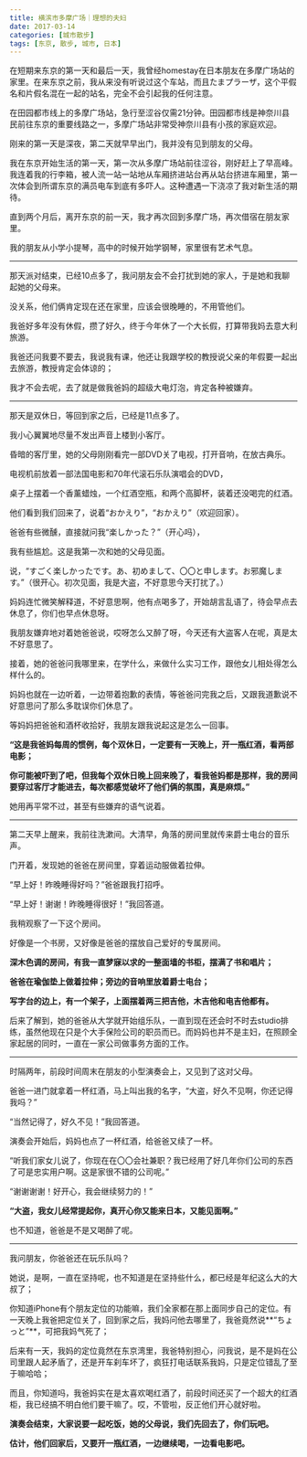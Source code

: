 ```yaml
---
title: 横滨市多摩广场｜理想的夫妇
date: 2017-03-14
categories: [城市散步]
tags: [东京, 散步, 城市, 日本]
---
```


在短期来东京的第一天和最后一天，我曾经homestay在日本朋友在多摩广场站的家里。在来东京之前，我从来没有听说过这个车站，而且たまプラーザ，这个平假名和片假名混在一起的站名，完全不会引起我的任何注意。

在田园都市线上的多摩广场站，急行至涩谷仅需21分钟。田园都市线是神奈川县民前往东京的重要线路之一，多摩广场站非常受神奈川县有小孩的家庭欢迎。



刚来的第一天是深夜，第二天就早早出门，我并没有见到朋友的父母。

我在东京开始生活的第一天，第一次从多摩广场站前往涩谷，刚好赶上了早高峰。我连着我的行李箱，被人流一站一站地从车厢挤进站台再从站台挤进车厢里，第一次体会到所谓东京的满员电车到底有多吓人。这种遭遇一下浇凉了我对新生活的期待。

直到两个月后，离开东京的前一天，我才再次回到多摩广场，再次借宿在朋友家里。

我的朋友从小学小提琴，高中的时候开始学钢琴，家里很有艺术气息。

---

那天派对结束，已经10点多了，我问朋友会不会打扰到她的家人，于是她和我聊起她的父母来。

没关系，他们俩肯定现在还在家里，应该会很晚睡的，不用管他们。

我爸好多年没有休假，攒了好久，终于今年休了一个大长假，打算带我妈去意大利旅游。

我爸还问我要不要去，我说我有课，他还让我跟学校的教授说父亲的年假要一起出去旅游，教授肯定会体谅的；

我才不会去呢，去了就是做我爸妈的超级大电灯泡，肯定各种被嫌弃。

---

那天是双休日，等回到家之后，已经是11点多了。

我小心翼翼地尽量不发出声音上楼到小客厅。

昏暗的客厅里，她的父母刚刚看完一部DVD关了电视，打开音响，在放古典乐。

电视机前放着一部法国电影和70年代滚石乐队演唱会的DVD，

桌子上摆着一个香薰蜡烛，一个红酒空瓶，和两个高脚杯，装着还没喝完的红酒。

他们看到我们回来了，说着“おかえり”，“おかえり”（欢迎回家）。

爸爸有些微醺，直接就问我“楽しかった？”（开心吗），

我有些尴尬。这是我第一次和她的父母见面。

说，“すごく楽しかったです。あ、初めまして、〇〇と申します。お邪魔します。”（很开心。初次见面，我是大盗，不好意思今天打扰了。）

妈妈连忙微笑解释道，不好意思啊，他有点喝多了，开始胡言乱语了，待会早点去休息了，你们也早点休息呀。

我朋友嫌弃地对着她爸爸说，哎呀怎么又醉了呀，今天还有大盗客人在呢，真是太不好意思了。

接着，她的爸爸问我哪里来，在学什么，来做什么实习工作，跟他女儿相处得怎么样什么的。

妈妈也就在一边听着，一边带着抱歉的表情，等爸爸问完我之后，又跟我道歉说不好意思问了那么多耽误你们休息了。


等妈妈把爸爸和酒杯收拾好，我朋友跟我说起这是怎么一回事。

**“这是我爸妈每周的惯例，每个双休日，一定要有一天晚上，开一瓶红酒，看两部电影；**

**你可能被吓到了吧，但我每个双休日晚上回来晚了，看我爸妈都是那样，我的房间要穿过客厅才能进去，每次都感觉破坏了他们俩的氛围，真是麻烦。”**

她用再平常不过，甚至有些嫌弃的语气说着。

---

第二天早上醒来，我前往洗漱间。大清早，角落的房间里就传来爵士电台的音乐声。

门开着，发现她的爸爸在房间里，穿着运动服做着拉伸。

“早上好！昨晚睡得好吗？”爸爸跟我打招呼。

“早上好！谢谢！昨晚睡得很好！”我回答道。

我稍观察了一下这个房间。

好像是一个书房，又好像是爸爸的摆放自己爱好的专属房间。

**深木色调的房间，有我一直梦寐以求的一整面墙的书柜，摆满了书和唱片；**

**爸爸在瑜伽垫上做着拉伸；旁边的音响里放着爵士电台；**

**写字台的边上，有一个架子，上面摆着两三把吉他，木吉他和电吉他都有。**



后来了解到，她的爸爸从大学就开始组乐队，一直到现在还会时不时去studio排练，虽然他现在只是个大手保险公司的职员而已。而妈妈也并不是主妇，在照顾全家起居的同时，一直在一家公司做事务方面的工作。

---

时隔两年，前段时间周末在朋友的小型演奏会上，又见到了这对父母。

爸爸一进门就拿着一杯红酒，马上叫出我的名字，“大盗，好久不见啊，你还记得我吗？”

“当然记得了，好久不见！”我回答道。

演奏会开始后，妈妈也点了一杯红酒，给爸爸又续了一杯。

“听我们家女儿说了，你现在在〇〇会社兼职？我已经用了好几年你们公司的东西了可是忠实用户啊。这是家很不错的公司呢。”

“谢谢谢谢！好开心，我会继续努力的！”

**“大盗，我女儿经常提起你，真开心你又能来日本，又能见面啊。”**

也不知道，爸爸是不是又喝醉了呢。

---

我问朋友，你爸爸还在玩乐队吗？

她说，是啊，一直在坚持呢，也不知道是在坚持些什么，都已经是年纪这么大的大叔了；

你知道iPhone有个朋友定位的功能嘛，我们全家都在那上面同步自己的定位。有一天晚上我爸把定位关了，回到家之后，我妈问他去哪里了，我爸竟然说**“ちょっと”**，可把我妈气死了；

后来有一天，我妈的定位竟然在东京湾里，我爸特别担心，问我说，是不是妈在公司里跟人起矛盾了，还是开车刹车坏了，疯狂打电话联系我妈，只是定位错乱了至于嘛哈哈；

而且，你知道吗，我爸妈实在是太喜欢喝红酒了，前段时间还买了一个超大的红酒柜，我已经搞不明白他们要干嘛了。哎，不管啦，反正他们开心就好啦。



**演奏会结束，大家说要一起吃饭，她的父母说，我们先回去了，你们玩吧。**

**估计，他们回家后，又要开一瓶红酒，一边继续喝，一边看电影吧。**

